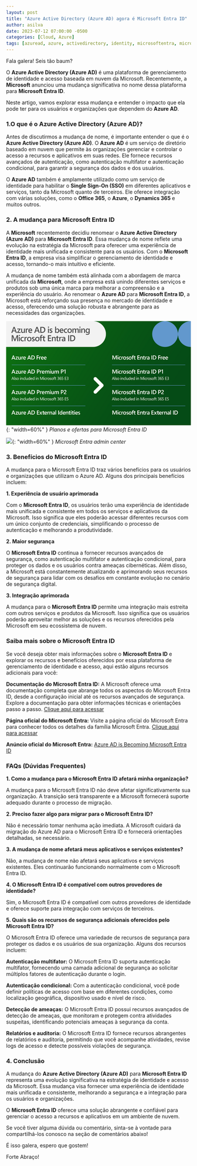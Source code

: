 ```yaml
---
layout: post
title: "Azure Active Directory (Azure AD) agora é Microsoft Entra ID"
author: asilva
date: 2023-07-12 07:00:00 -0500
categories: [Cloud, Azure]
tags: [azuread, azure, activedirectory, identity, microsoftentra, microsoftentraid]
---
```


Fala galera! Seis tão baum?

O **Azure Active Directory (Azure AD)** é uma plataforma de gerenciamento de identidade e acesso baseada em nuvem da Microsoft. Recentemente, a **Microsoft** anunciou uma mudança significativa no nome dessa plataforma para **Microsoft Entra ID**. 

Neste artigo, vamos explorar essa mudança e entender o impacto que ela pode ter para os usuários e organizações que dependem do **Azure AD**.

### **1.O que é o Azure Active Directory (Azure AD)?**

Antes de discutirmos a mudança de nome, é importante entender o que é o **Azure Active Directory (Azure AD)**. O **Azure AD** é um serviço de diretório baseado em nuvem que permite às organizações gerenciar e controlar o acesso a recursos e aplicativos em suas redes. Ele fornece recursos avançados de autenticação, como autenticação multifator e autenticação condicional, para garantir a segurança dos dados e dos usuários.

O **Azure AD** também é amplamente utilizado como um serviço de identidade para habilitar o **Single Sign-On (SSO)** em diferentes aplicativos e serviços, tanto da Microsoft quanto de terceiros. Ele oferece integração com várias soluções, como o **Office 365**, o **Azure**, o **Dynamics 365** e muitos outros.

### **2. A mudança para Microsoft Entra ID**

A **Microsoft** recentemente decidiu renomear o **Azure Active Directory (Azure AD)** para **Microsoft Entra ID**. Essa mudança de nome reflete uma evolução na estratégia da Microsoft para oferecer uma experiência de identidade mais unificada e consistente para os usuários. Com o **Microsoft Entra ID**, a empresa visa simplificar o gerenciamento de identidade e acesso, tornando-o mais intuitivo e eficiente.

A mudança de nome também está alinhada com a abordagem de marca unificada da **Microsoft**, onde a empresa está unindo diferentes serviços e produtos sob uma única marca para melhorar a compreensão e a experiência do usuário. Ao renomear o **Azure AD** para **Microsoft Entra ID**, a Microsoft está reforçando sua presença no mercado de identidade e acesso, oferecendo uma solução robusta e abrangente para as necessidades das organizações.

![](/assets/img/71/entra01.png){: "width=60%" } _Planos e ofertas para Microsoft Entra ID_

![](/assets/img/71/entra02.jpeg.png){: "width=60%" } _Microsoft Entra admin center_

### **3. Benefícios do Microsoft Entra ID**

A mudança para o Microsoft Entra ID traz vários benefícios para os usuários e organizações que utilizam o Azure AD. Alguns dos principais benefícios incluem:

**1. Experiência de usuário aprimorada**

Com o **Microsoft Entra ID**, os usuários terão uma experiência de identidade mais unificada e consistente em todos os serviços e aplicativos da Microsoft. Isso significa que eles poderão acessar diferentes recursos com um único conjunto de credenciais, simplificando o processo de autenticação e melhorando a produtividade.

**2. Maior segurança**

O **Microsoft Entra ID** continua a fornecer recursos avançados de segurança, como autenticação multifator e autenticação condicional, para proteger os dados e os usuários contra ameaças cibernéticas. Além disso, a Microsoft está constantemente atualizando e aprimorando seus recursos de segurança para lidar com os desafios em constante evolução no cenário de segurança digital.

**3. Integração aprimorada**

A mudança para o **Microsoft Entra ID** permite uma integração mais estreita com outros serviços e produtos da Microsoft. Isso significa que os usuários poderão aproveitar melhor as soluções e os recursos oferecidos pela Microsoft em seu ecossistema de nuvem.

### **Saiba mais sobre o Microsoft Entra ID**

Se você deseja obter mais informações sobre o **Microsoft Entra ID** e explorar os recursos e benefícios oferecidos por essa plataforma de gerenciamento de identidade e acesso, aqui estão alguns recursos adicionais para você:

**Documentação do Microsoft Entra ID:** A Microsoft oferece uma documentação completa que abrange todos os aspectos do Microsoft Entra ID, desde a configuração inicial até os recursos avançados de segurança. Explore a documentação para obter informações técnicas e orientações passo a passo. <a href="https://learn.microsoft.com/en-us/azure/active-directory/" target="_blank"> Clique aqui para acessar</a> 

**Página oficial do Microsoft Entra:** Visite a página oficial do Microsoft Entra para conhecer todos os detalhes da família Microsoft Entra. <a href="https://www.microsoft.com/en-us/security/business/microsoft-entra" target="_blank"> Clique aqui para acessar</a> 

**Anúncio oficial do Microsoft Entra:** <a href="https://techcommunity.microsoft.com/t5/microsoft-entra-azure-ad-blog/azure-ad-is-becoming-microsoft-entra-id/ba-p/2520436" target="_blank"> Azure AD is Becoming Microsoft Entra ID
</a> 

### **FAQs (Dúvidas Frequentes)**

**1. Como a mudança para o Microsoft Entra ID afetará minha organização?**

A mudança para o Microsoft Entra ID não deve afetar significativamente sua organização. A transição será transparente e a Microsoft fornecerá suporte adequado durante o processo de migração.

**2. Preciso fazer algo para migrar para o Microsoft Entra ID?**

Não é necessário tomar nenhuma ação imediata. A Microsoft cuidará da migração do Azure AD para o Microsoft Entra ID e fornecerá orientações detalhadas, se necessário.

**3. A mudança de nome afetará meus aplicativos e serviços existentes?**

Não, a mudança de nome não afetará seus aplicativos e serviços existentes. Eles continuarão funcionando normalmente com o Microsoft Entra ID.

**4. O Microsoft Entra ID é compatível com outros provedores de identidade?**

Sim, o Microsoft Entra ID é compatível com outros provedores de identidade e oferece suporte para integração com serviços de terceiros.

**5. Quais são os recursos de segurança adicionais oferecidos pelo Microsoft Entra ID?**

O Microsoft Entra ID oferece uma variedade de recursos de segurança para proteger os dados e os usuários de sua organização. Alguns dos recursos incluem:

**Autenticação multifator:** O Microsoft Entra ID suporta autenticação multifator, fornecendo uma camada adicional de segurança ao solicitar múltiplos fatores de autenticação durante o login.

**Autenticação condicional:** Com a autenticação condicional, você pode definir políticas de acesso com base em diferentes condições, como localização geográfica, dispositivo usado e nível de risco.

**Detecção de ameaças:** O Microsoft Entra ID possui recursos avançados de detecção de ameaças, que monitoram e protegem contra atividades suspeitas, identificando potenciais ameaças à segurança da conta.

**Relatórios e auditoria:** O Microsoft Entra ID fornece recursos abrangentes de relatórios e auditoria, permitindo que você acompanhe atividades, revise logs de acesso e detecte possíveis violações de segurança.

### **4. Conclusão**

A mudança do **Azure Active Directory (Azure AD)** para **Microsoft Entra ID** representa uma evolução significativa na estratégia de identidade e acesso da Microsoft. Essa mudança visa fornecer uma experiência de identidade mais unificada e consistente, melhorando a segurança e a integração para os usuários e organizações. 

O **Microsoft Entra ID** oferece uma solução abrangente e confiável para gerenciar o acesso a recursos e aplicativos em um ambiente de nuvem.

Se você tiver alguma dúvida ou comentário, sinta-se à vontade para compartilhá-los conosco na seção de comentários abaixo!

É isso galera, espero que gostem!

Forte Abraço!
